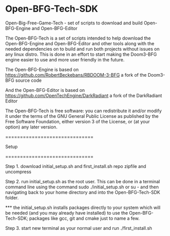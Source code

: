 Open-BFG-Tech-SDK
==============================

Open-Big-Free-Game-Tech - set of scripts to download and build Open-BFG-Engine and Open-BFG-Editor

The Open-BFG-Tech is a set of scripts intended to help download the Open-BFG-Engine and Open-BFG-Editor and other tools along with the needed dependencies on to build and run both projects without issues on any linux distro. This is done in an effort to start making the Doom3-BFG engine easier to use and more user friendly in the future.

The Open-BFG-Engine is based on https://github.com/RobertBeckebans/RBDOOM-3-BFG a fork of the Doom3-BFG source code 

And the Open-BFG-Editor is based on https://github.com/OpenTechEngine/DarkRadiant a fork of the DarkRadiant Editor

The Open-BFG-Tech is free software: you can redistribute it and/or modify
it under the terms of the GNU General Public License as published by
the Free Software Foundation, either version 3 of the License, or
(at your option) any later version.

==============================

Setup

==============================

Step 1. download initial_setup.sh and first_install.sh repo zipfile and uncompress

Step 2. run initial_setup.sh as the root user. This can be done in a terminal command line using the command sudo ./initial_setup.sh or su - and then navigating back to your home directory and into the Open-BFG-Tech-SDK folder.

*** the initial_setup.sh installs packages directly to your system which will be needed (and you may already have installed) to use the Open-BFG-Tech-SDK; packages like gcc, git and cmake just to name a few.

Step 3. start new terminal as your normal user and run ./first_install.sh
